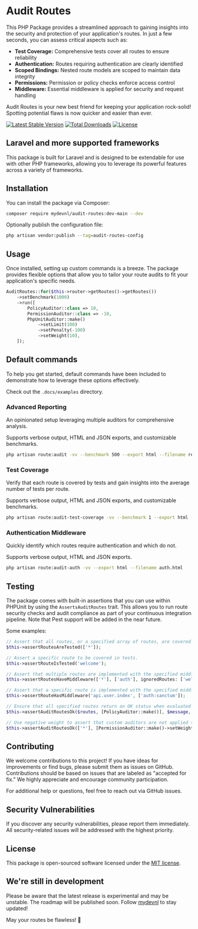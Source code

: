 # Audit Routes

This PHP Package provides a streamlined approach to gaining insights into the security and protection of your application's routes. In just a few seconds, you can assess critical aspects such as:

- **Test Coverage:** Comprehensive tests cover all routes to ensure reliability
- **Authentication:** Routes requiring authentication are clearly identified
- **Scoped Bindings:** Nested route models are scoped to maintain data integrity
- **Permissions:** Permission or policy checks enforce access control
- **Middleware:** Essential middleware is applied for security and request handling

Audit Routes is your new best friend for keeping your application rock-solid! Spotting potential flaws is now quicker and easier than ever.


[![Latest Stable Version](https://poser.pugx.org/mydevnl/audit-routes/v/stable)](https://packagist.org/packages/mydevnl/audit-routes)
[![Total Downloads](https://poser.pugx.org/mydevnl/audit-routes/downloads)](https://packagist.org/packages/mydevnl/audit-routes)
[![License](https://poser.pugx.org/mydevnl/audit-routes/license)](https://packagist.org/packages/mydevnl/audit-routes)

## Laravel and more supported frameworks

This package is built for Laravel and is designed to be extendable for use with other PHP frameworks, allowing you to leverage its powerful features across a variety of frameworks.

## Installation

You can install the package via Composer:

```bash
composer require mydevnl/audit-routes:dev-main --dev
```

Optionally publish the configuration file:

```bash
php artisan vendor:publish --tag=audit-routes-config
```

## Usage

Once installed, setting up custom commands is a breeze. The package provides flexible options that allow you to tailor your route audits to fit your application's specific needs.

```php
AuditRoutes::for($this->router->getRoutes()->getRoutes())
    ->setBenchmark(1000)
    ->run([
        PolicyAuditor::class => 10,
        PermissionAuditor::class => -10,
        PhpUnitAuditor::make()
            ->setLimit(100)
            ->setPenalty(-100)
            ->setWeight(10),
    ]);
```

## Default commands

To help you get started, default commands have been included to demonstrate how to leverage these options effectively.

Check out the `.docs/examples` directory.

### Advanced Reporting

An opinionated setup leveraging multiple auditors for comprehensive analysis.

Supports verbose output, HTML and JSON exports, and customizable benchmarks.

```bash
php artisan route:audit -vv --benchmark 500 --export html --filename report.html
```

### Test Coverage

Verify that each route is covered by tests and gain insights into the average number of tests per route.

Supports verbose output, HTML and JSON exports, and customizable benchmarks.

```bash
php artisan route:audit-test-coverage -vv --benchmark 1 --export html --filename test.html
```

### Authentication Middleware

Quickly identify which routes require authentication and which do not.

Supports verbose output, HTML and JSON exports.

```bash
php artisan route:audit-auth -vv --export html --filename auth.html
```

## Testing

The package comes with built-in assertions that you can use within PHPUnit by using the `AssertsAuditRoutes` trait. This allows you to run route security checks and audit compliance as part of your continuous integration pipeline.
Note that Pest support will be added in the near future.

Some examples:

```php
// Assert that all routes, or a specified array of routes, are covered in tests.
$this->assertRoutesAreTested(['*']);

// Assert a specific route to be covered in tests.
$this->assertRouteIsTested('welcome');

// Assert that multiple routes are implemented with the specified middleware, while allowing certain routes to be excluded.
$this->assertRoutesHaveMiddleware(['*'], ['auth'], ignoredRoutes: ['welcome', 'api.*']);

// Assert that a specific route is implemented with the specified middleware.
$this->assertRouteHasMiddleware('api.user.index', ['auth:sanctum']);

// Ensure that all specified routes return an OK status when evaluated with custom auditors.
$this->assertAuditRoutesOk($routes, [PolicyAuditor::make()], $message, benchmark: 1);

// Use negative weight to assert that custom auditors are not applied to given routes.
$this->assertAuditRoutesOk(['*'], [PermissionAuditor::make()->setWeight(-1)], $message);
```

## Contributing

We welcome contributions to this project! If you have ideas for improvements or find bugs, please submit them as issues on GitHub. Contributions should be based on issues that are labeled as "accepted for fix." We highly appreciate and encourage community participation.

For additional help or questions, feel free to reach out via GitHub issues.

## Security Vulnerabilities

If you discover any security vulnerabilities, please report them immediately. All security-related issues will be addressed with the highest priority.

## License

This package is open-sourced software licensed under the [MIT license](LICENSE.md).

## We're still in development

Please be aware that the latest release is experimental and may be unstable.
The roadmap will be published soon. Follow [mydevnl](https://github.com/mydevnl) to stay updated!

May your routes be flawless! 🎉
